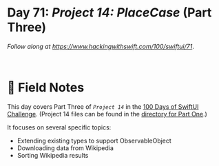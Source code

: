 # Day 71: _Project 14: PlaceCase_ (Part Three)

_Follow along at https://www.hackingwithswift.com/100/swiftui/71_.

<br/>


# 📒 Field Notes

This day covers Part Three of _`Project 14`_ in the [100 Days of SwiftUI Challenge](https://www.hackingwithswift.com/100/swiftui/71). (Project 14 files can be found in the [directory for Part One](../day-068/).)


It focuses on several specific topics:

- Extending existing types to support ObservableObject
- Downloading data from Wikipedia
- Sorting Wikipedia results

